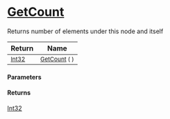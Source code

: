 # [GetCount](./HierarchyElement--GetCount.md)

Returns number of elements under this node and itself

| Return | Name | 
| --- | --- | 
| <sub>[Int32](https://docs.microsoft.com/en-us/dotnet/api/System.Int32)</sub> | <sub>[GetCount](./HierarchyElement--GetCount.md) (  )</sub> | 


#### Parameters

#### Returns
[Int32](https://docs.microsoft.com/en-us/dotnet/api/System.Int32)<br>
